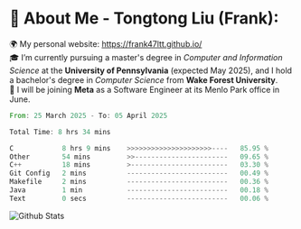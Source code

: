 # 💫 About Me - Tongtong Liu (Frank):
🌍 My personal website: https://frank47ltt.github.io/  
🎓 I’m currently pursuing a master's degree in *Computer and Information Science* at the **University of Pennsylvania** (expected May 2025), and I hold a bachelor's degree in *Computer Science* from **Wake Forest University**.  
💼 I will be joining **Meta** as a Software Engineer at its Menlo Park office in June.  


<!--START_SECTION:waka-->

```rust
From: 25 March 2025 - To: 05 April 2025

Total Time: 8 hrs 34 mins

C            8 hrs 9 mins    >>>>>>>>>>>>>>>>>>>>>----   85.95 %
Other        54 mins         >>-----------------------   09.65 %
C++          18 mins         >------------------------   03.30 %
Git Config   2 mins          -------------------------   00.49 %
Makefile     2 mins          -------------------------   00.36 %
Java         1 min           -------------------------   00.18 %
Text         0 secs          -------------------------   00.06 %
```

<!--END_SECTION:waka-->


![Github Stats](https://github-readme-stats.vercel.app/api?username=frank47ltt&count_private=true&show_icons=true&include_all_commits=true)
